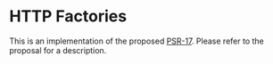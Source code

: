 HTTP Factories
==============

This is an implementation of the proposed [PSR-17][psr-17]. Please refer to the
proposal for a description.

[psr-17]: https://github.com/php-fig/fig-standards/tree/master/proposed/http-factory
